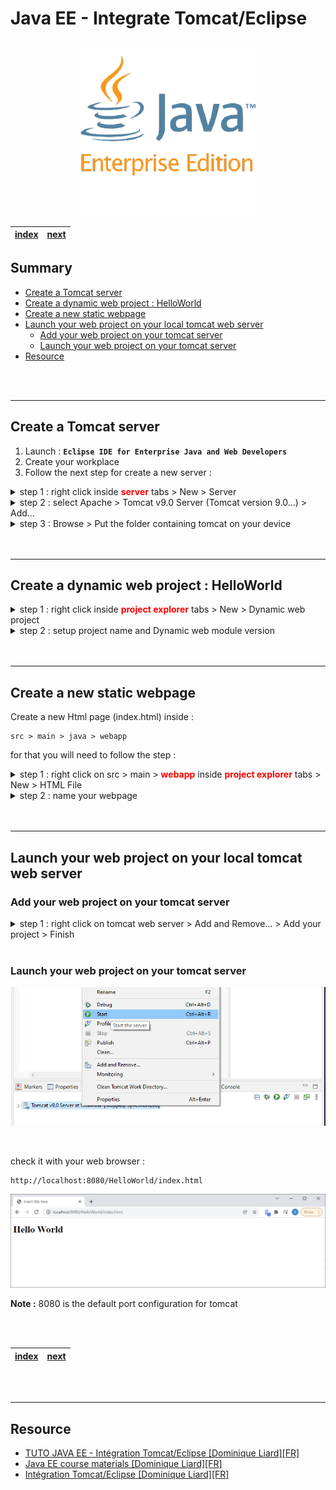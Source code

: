 # Java EE - Integrate Tomcat/Eclipse <!-- omit in TOC -->

<div align="center">

![image](../javaEE.png)

|[index](./../Readme.md)|[next](./../JAVA_EE_-_Our_first_Servlet/Readme.md)|
|---|---|

</div>

## Summary <!-- omit in TOC -->

- [Create a Tomcat server](#create-a-tomcat-server)
- [Create a dynamic web project : HelloWorld](#create-a-dynamic-web-project--helloworld)
- [Create a new static webpage](#create-a-new-static-webpage)
- [Launch your web project on your local tomcat web server](#launch-your-web-project-on-your-local-tomcat-web-server)
  - [Add your web project on your tomcat server](#add-your-web-project-on-your-tomcat-server)
  - [Launch your web project on your tomcat server](#launch-your-web-project-on-your-tomcat-server)
- [Resource](#resource)

<br>
<br>

____

## Create a Tomcat server

1. Launch : __```Eclipse IDE for Enterprise Java and Web Developers```__
2. Create your workplace
3. Follow the next step for create a new server :

<details>
<summary>step 1 : right click inside <strong style="color:red">server</strong> tabs > New > Server </summary>

![image](server.PNG)

</details>

<details>
<summary>step 2 : select Apache > Tomcat v9.0 Server (Tomcat version 9.0...) > Add...</summary>

![image](server1.PNG)

</details>

<details>
<summary>step 3 : Browse > Put the folder containing tomcat on your device </summary>

![image](server2.PNG)

For me this folder is : 
```
C:\Users\xpierre\Downloads\apache-tomcat-9.0.50-windows-x64\apache-tomcat-9.0.50
```

<br>

**Note :** if you haven't Apache tomcat yet then you can install it from this link : 
* Tomcat 9 : https://tomcat.apache.org/download-90.cgi

</details>


<br>
<br>

___

## Create a dynamic web project : HelloWorld

<details>
<summary>step 1 : right click inside <strong style="color:red">project explorer</strong> tabs > New > Dynamic web project </summary>

![image](dynamic_web_project.PNG)

</details>

<details>
<summary>step 2 : setup project name and Dynamic web module version </summary>

![image](dynamic_web_project1.PNG)

</details>

<br>
<br>

___

## Create a new static webpage

Create a new Html page (index.html) inside :

```
src > main > java > webapp
```

for that you will need to follow the step :

<details>
<summary>step 1 : right click on src > main > <strong style="color:red">webapp</strong> inside <strong style="color:red">project explorer</strong> tabs > New > HTML File </summary>

![image](newHtmlpage.PNG)

</details>

<details>
<summary>step 2 : name your webpage </summary>

![image](newHtmlpage1.PNG)

</details>

<br>
<br>

___

## Launch your web project on your local tomcat web server
### Add your web project on your tomcat server

<details>
<summary>step 1 : right click on tomcat web server > Add and Remove... > Add your project > Finish </summary>

![image](addonserver.PNG)

<br>

then :

![image](addonserver2.PNG)

</details>

<br>

### Launch your web project on your tomcat server

![image](addonserver1.PNG)

<br>


check it with your web browser : 
```
http://localhost:8080/HelloWorld/index.html
```

![image](addonserver3.PNG)


**Note :** 8080 is the default port configuration for tomcat

<br>
<br>

<div align="center">


|[index](./../Readme.md)|[next](./../JAVA_EE_-_Our_first_Servlet/Readme.md)|
|---|---|

</div>


<br>
<br>

___

## Resource

* [TUTO JAVA EE - Intégration Tomcat/Eclipse [Dominique Liard][FR]](https://www.youtube.com/watch?v=yjJALFHAb-o&list=PLBNheBxhHLQyuFBZHx20kGByDoySutwBf&index=1)
* [Java EE course materials [Dominique Liard][FR]](https://koor.fr/Java/JavaEE.wp)
* [Intégration Tomcat/Eclipse [Dominique Liard][FR]](https://koor.fr/Java/TutorialJEE/jee_eclipse_tomcat.wp)